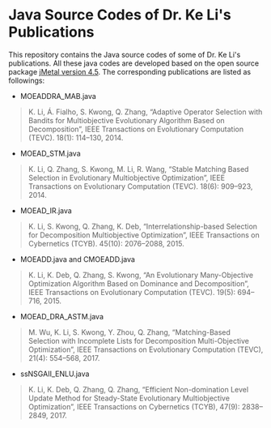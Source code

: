 # Java Source Codes of Dr. Ke Li's Publications

This repository contains the Java source codes of some of Dr. Ke Li's publications. All these java codes are developed based on the open source package [jMetal version 4.5](http://jmetal.sourceforge.net/). The corresponding publications are listed as followings:

- MOEADDRA_MAB.java
> K. Li, Á. Fialho, S. Kwong, Q. Zhang, “Adaptive Operator Selection with Bandits for Multiobjective Evolutionary Algorithm Based on Decomposition”, IEEE Transactions on Evolutionary Computation (TEVC). 18(1): 114–130, 2014.
- MOEAD_STM.java
> K. Li, Q. Zhang, S. Kwong, M. Li, R. Wang, “Stable Matching Based Selection in Evolutionary Multiobjective Optimization”, IEEE Transactions on Evolutionary Computation (TEVC). 18(6): 909–923, 2014.
- MOEAD_IR.java
> K. Li, S. Kwong, Q. Zhang, K. Deb, “Interrelationship-based Selection for Decomposition Multiobjective Optimization”, IEEE Transactions on Cybernetics (TCYB). 45(10): 2076–2088, 2015.
- MOEADD.java and CMOEADD.java
> K. Li, K. Deb, Q. Zhang, S. Kwong, “An Evolutionary Many-Objective Optimization Algorithm Based on Dominance and Decomposition”, IEEE Transactions on Evolutionary Computation (TEVC). 19(5): 694–716, 2015.
- MOEAD_DRA_ASTM.java
> M. Wu, K. Li, S. Kwong, Y. Zhou, Q. Zhang, “Matching-Based Selection with Incomplete Lists for Decomposition Multi-Objective Optimization”, IEEE Transactions on Evolutionary Computation (TEVC), 21(4): 554–568, 2017.
- ssNSGAII_ENLU.java
> K. Li, K. Deb, Q. Zhang, Q. Zhang, “Efficient Non-domination Level Update Method for Steady-State Evolutionary Multiobjective Optimization”, IEEE Transactions on Cybernetics (TCYB), 47(9): 2838–2849, 2017.
